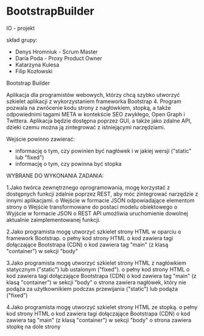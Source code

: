 # BootstrapBuilder
IO - projekt

skład grupy:
- Denys Hromniuk - Scrum Master
- Daria Poda - Proxy Product Owner
- Katarzyna Kulesa
- Filip Kozłowski 

Bootstrap Builder

Aplikacja dla programistów webowych, którzy chcą szybko utworzyć szkielet aplikacji z wykorzystaniem frameworka Bootstrap 4. Program pozwala na zwrócenie kodu strony z nagłówkiem, stopką, a także odpowiednimi tagami META w kontekście SEO zwykłego, Open Graph i Twittera. Aplikacja będzie dostępna poprzez GUI, a także jako zdalne API, dzieki czemu można ją zintegrować z istniejącymi narzędziami.

Wejście powinno zawierać:
- informację o tym, czy powinien być nagłówek i w jakiej wersji ("static" lub "fixed")
- informację o tym, czy powinna być stopka


WYBRANE DO WYKONANIA ZADANIA:  

1.Jako twórca zewnętrznego oprogramowania, mogę korzystać z dostępnych funkcji zdalnie poprzez REST, aby móc zintegrować narzędzie z innymi aplikacjami. 
o Wejście w formacie JSON odpowiadające elementom strony
o Wejście transformowane do postaci modelu obiektowego 
o Wyjście w formacie JSON
o REST API umożliwia uruchomienie dowolnej aktualnie zaimplementowanej funkcji.

2.Jako programista mogę utworzyć szkielet strony HTML w oparciu o framework Bootstrap.
o pełny kod strony HTML
o kod zawiera tagi dołączające Bootstrapa (CDN)
o kod zawiera tag "main" (z klasą "container") w sekcji "body"

3.Jako programista mogę utworzyć szkielet strony HTML z nagłówkiem statycznym ("static") lub ustalonym ("fixed").
o pełny kod strony HTML
o kod zawiera tagi dołączające Bootstrapa (CDN)
o kod zawiera tag "main" (z klasą "container") w sekcji "body"
o strona zawiera nagłówek, który nie podąża za użytkownikiem podczas przewijania ("static") lub podąża ("fixed")

4.Jako programista mogę utworzyć szkielet strony HTML ze stopką.
o pełny kod strony HTML
o kod zawiera tagi dołączające Bootstrapa (CDN)
o kod zawiera tag "main" (z klasą "container") w sekcji "body"
o strona zawiera stopkę na dole strony
